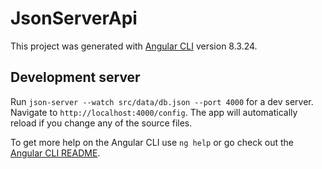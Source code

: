 # JsonServerApi

This project was generated with [Angular CLI](https://github.com/angular/angular-cli) version 8.3.24.

## Development server

Run `json-server --watch src/data/db.json --port 4000` for a dev server. Navigate to `http://localhost:4000/config`. The app will automatically reload if you change any of the source files.


To get more help on the Angular CLI use `ng help` or go check out the [Angular CLI README](https://github.com/angular/angular-cli/blob/master/README.md).
